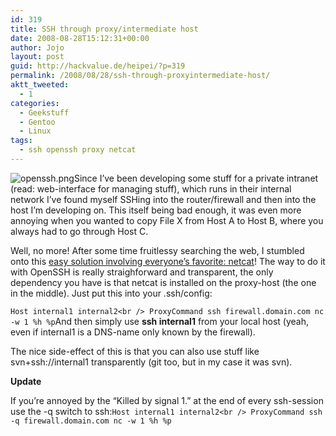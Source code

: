 ```yaml
---
id: 319
title: SSH through proxy/intermediate host
date: 2008-08-28T15:12:31+00:00
author: Jojo
layout: post
guid: http://hackvalue.de/heipei/?p=319
permalink: /2008/08/28/ssh-through-proxyintermediate-host/
aktt_tweeted:
  - 1
categories:
  - Geekstuff
  - Gentoo
  - Linux
tags:
  - ssh openssh proxy netcat
---
```

<img data-echo='http://hackvalue.de/heipei/wp-content/gallery/logos/openssh.png' alt='openssh.png' class='alignleft' />Since I&#8217;ve been developing some stuff for a private intranet (read: web-interface for managing stuff), which runs in their internal network I&#8217;ve found myself SSHing into the router/firewall and then into the host I&#8217;m developing on. This itself being bad enough, it was even more annoying when you wanted to copy File X from Host A to Host B, where you always had to go through Host C.
  
Well, no more! After some time fruitlessy searching the web, I stumbled onto this [easy solution involving everyone&#8217;s favorite: netcat](http://www.hackinglinuxexposed.com/articles/20040830.html)! The way to do it with OpenSSH is really straighforward and transparent, the only dependency you have is that netcat is installed on the proxy-host (the one in the middle). Just put this into your .ssh/config:
  
`Host internal1 internal2<br />
ProxyCommand ssh firewall.domain.com nc -w 1 %h %p`And then simply use **ssh internal1** from your local host (yeah, even if internal1 is a DNS-name only known by the firewall).
  
The nice side-effect of this is that you can also use stuff like svn+ssh://internal1 transparently (git too, but in my case it was svn).
  
**Update**
  
If you&#8217;re annoyed by the &#8220;Killed by signal 1.&#8221; at the end of every ssh-session use the -q switch to ssh:`Host internal1 internal2<br />
ProxyCommand ssh -q firewall.domain.com nc -w 1 %h %p`
